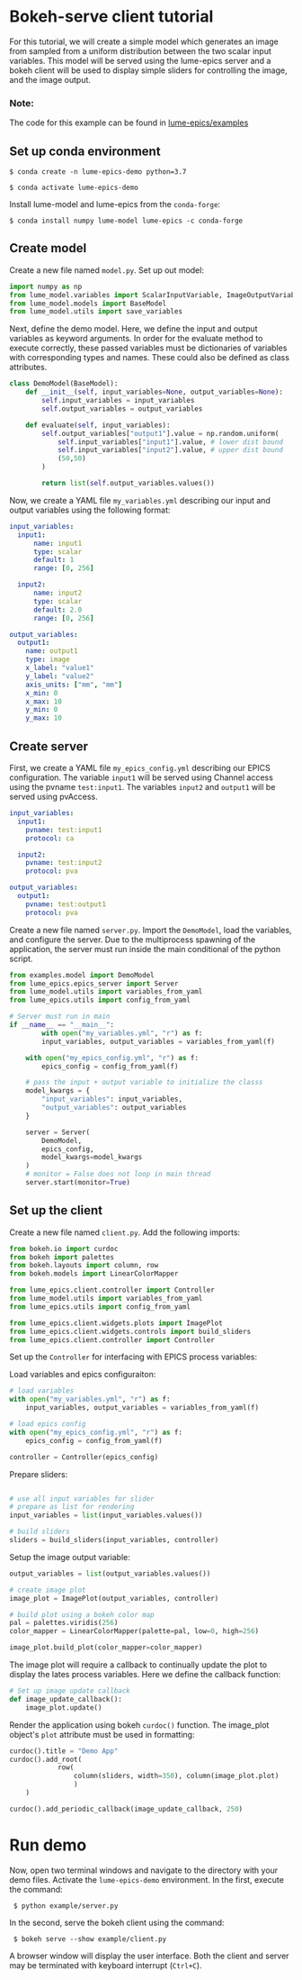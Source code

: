 # Bokeh-serve client tutorial

For this tutorial, we will create a simple model which generates an image from sampled from a uniform distribution between the two scalar input variables. This model will be served using the lume-epics server and a bokeh client will be used to display simple sliders for controlling the image, and the image output.

### Note:
The code for this example can be found in [lume-epics/examples](https://github.com/slaclab/lume-epics/examples)


## Set up conda environment

`$ conda create -n lume-epics-demo python=3.7`

`$ conda activate lume-epics-demo`

Install lume-model and lume-epics from the `conda-forge`:

`$ conda install numpy lume-model lume-epics -c conda-forge`



## Create model

Create a new file named `model.py`. Set up out model:
```python
import numpy as np
from lume_model.variables import ScalarInputVariable, ImageOutputVariable
from lume_model.models import BaseModel
from lume_model.utils import save_variables
```

Next, define the demo model. Here, we define the input and output variables as keyword arguments. In order for the evaluate method to execute correctly, these
passed variables must be dictionaries of variables with corresponding types and names. These could also be defined as class attributes.

```python
class DemoModel(BaseModel):
    def __init__(self, input_variables=None, output_variables=None):
        self.input_variables = input_variables
        self.output_variables = output_variables

    def evaluate(self, input_variables):
        self.output_variables["output1"].value = np.random.uniform(
            self.input_variables["input1"].value, # lower dist bound
            self.input_variables["input2"].value, # upper dist bound
            (50,50)
        )

        return list(self.output_variables.values())
```

Now, we create a YAML file  `my_variables.yml` describing our input and output variables using the following format:

```yaml
input_variables:
  input1:
      name: input1
      type: scalar
      default: 1
      range: [0, 256]

  input2:
      name: input2
      type: scalar
      default: 2.0
      range: [0, 256]

output_variables:
  output1:
    name: output1
    type: image
    x_label: "value1"
    y_label: "value2"
    axis_units: ["mm", "mm"]
    x_min: 0
    x_max: 10
    y_min: 0
    y_max: 10
```

## Create server

First, we create a YAML file `my_epics_config.yml` describing our EPICS configuration. The variable `input1` will be served using Channel access using the pvname `test:input1`. The variables `input2` and `output1` will be served using pvAccess.

```yaml
input_variables:
  input1:
    pvname: test:input1
    protocol: ca

  input2:
    pvname: test:input2
    protocol: pva

output_variables:
  output1:
    pvname: test:output1
    protocol: pva
```

Create a new file named `server.py`. Import the `DemoModel`, load the variables, and configure the server. Due to the multiprocess spawning of the application, the server must run inside the main conditional of the python script.

```python
from examples.model import DemoModel
from lume_epics.epics_server import Server
from lume_model.utils import variables_from_yaml
from lume_epics.utils import config_from_yaml

# Server must run in main
if __name__ == "__main__":
        with open("my_variables.yml", "r") as f:
        input_variables, output_variables = variables_from_yaml(f)

    with open("my_epics_config.yml", "r") as f:
        epics_config = config_from_yaml(f)

    # pass the input + output variable to initialize the classs
    model_kwargs = {
        "input_variables": input_variables,
        "output_variables": output_variables
    }

    server = Server(
        DemoModel,
        epics_config,
        model_kwargs=model_kwargs
    )
    # monitor = False does not loop in main thread
    server.start(monitor=True)
```

## Set up the client

Create a new file named `client.py`. Add the following imports:

```python
from bokeh.io import curdoc
from bokeh import palettes
from bokeh.layouts import column, row
from bokeh.models import LinearColorMapper

from lume_epics.client.controller import Controller
from lume_model.utils import variables_from_yaml
from lume_epics.utils import config_from_yaml

from lume_epics.client.widgets.plots import ImagePlot
from lume_epics.client.widgets.controls import build_sliders
from lume_epics.client.controller import Controller
```

Set up the `Controller` for interfacing with EPICS process variables:

Load variables and epics configuraiton:
```python
# load variables
with open("my_variables.yml", "r") as f:
    input_variables, output_variables = variables_from_yaml(f)

# load epics config
with open("my_epics_config.yml", "r") as f:
    epics_config = config_from_yaml(f)
```

```python
controller = Controller(epics_config)
```

Prepare sliders:
```python

# use all input variables for slider
# prepare as list for rendering
input_variables = list(input_variables.values())

# build sliders
sliders = build_sliders(input_variables, controller)
```

Setup the image output variable:
```python
output_variables = list(output_variables.values())

# create image plot
image_plot = ImagePlot(output_variables, controller)

# build plot using a bokeh color map
pal = palettes.viridis(256)
color_mapper = LinearColorMapper(palette=pal, low=0, high=256)

image_plot.build_plot(color_mapper=color_mapper)
```

The image plot will require a callback to continually update the plot to display the lates process variables. Here we define the callback function:

```python
# Set up image update callback
def image_update_callback():
    image_plot.update()

```
Render the application using bokeh `curdoc()` function. The image_plot object's `plot` attribute must be used in formatting:

```python
curdoc().title = "Demo App"
curdoc().add_root(
            row(
                column(sliders, width=350), column(image_plot.plot)
                )
    )

curdoc().add_periodic_callback(image_update_callback, 250)
```

# Run demo
Now, open two terminal windows and navigate to the directory with your demo files. Activate the `lume-epics-demo` environment. In the first, execute the command:

` $ python example/server.py`

In the second, serve the bokeh client using the command:

` $ bokeh serve --show example/client.py`

A browser window will display the user interface. Both the client and server may be terminated with keyboard interrupt (`Ctrl+C`).
